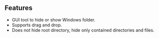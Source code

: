

## Features

* GUI tool to hide or show Windows folder.
* Supports drag and drop.
* Does not hide root directory, hide only contained directories and files.
